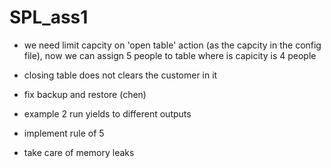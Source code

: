 # SPL_ass1

- we need limit capcity on 'open table' action (as the capcity in the config file), now we can assign 5 people to table where is capicity is 4 people

- closing table does not clears the customer in it

- fix backup and restore (chen)

- example 2 run yields to different outputs

- implement rule of 5

- take care of memory leaks
